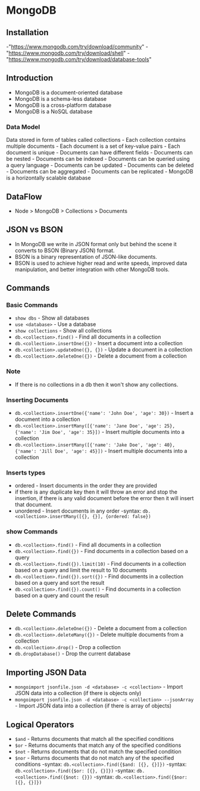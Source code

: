 # MongoDB

## Installation

-"<https://www.mongodb.com/try/download/community>"
-"<https://www.mongodb.com/try/download/shell>"
-"<https://www.mongodb.com/try/download/database-tools>"

## Introduction

- MongoDB is a document-oriented database
- MongoDB is a schema-less database
- MongoDB is a cross-platform database
- MongoDB is a NoSQL database

### Data Model

 Data stored in form of tables called collections
    - Each collection contains multiple documents
    - Each document is a set of key-value pairs
    - Each document is unique
    - Documents can have different fields
    - Documents can be nested
    - Documents can be indexed
    - Documents can be queried using a query language
    - Documents can be updated
    - Documents can be deleted
    - Documents can be aggregated
    - Documents can be replicated
    - MongoDB is a horizontally scalable database

## DataFlow

- Node > MongoDB > Collections > Documents

## JSON vs BSON

- In MongoDB we write in JSON format only but behind the scene it converts to BSON (Binary JSON) format.
- BSON is a binary representation of JSON-like documents.
- BSON is used to achieve higher read and write speeds, improved data manipulation, and better integration with other MongoDB tools.

## Commands

### Basic Commands

- `show dbs` - Show all databases
- `use <database>` - Use a database
- `show collections` - Show all collections
- `db.<collection>.find()` - Find all documents in a collection
- `db.<collection>.insertOne({})` - Insert a document into a collection
- `db.<collection>.updateOne({}, {})` - Update a document in a collection
- `db.<collection>.deleteOne({})` - Delete a document from a collection

### Note

- If there is no collections in a db then it won't show any collections.

### Inserting Documents

- `db.<collection>.insertOne({'name': 'John Doe', 'age': 30})` - Insert a document into a collection
- `db.<collection>.insertMany([{'name': 'Jane Doe', 'age': 25}, {'name': 'Jim Doe', 'age': 35}])` - Insert multiple documents into a collection
- `db.<collection>.insertMany([{'name': 'Jake Doe', 'age': 40}, {'name': 'Jill Doe', 'age': 45}])` - Insert multiple documents into a collection

### Inserts types

- ordered - Insert documents in the order they are provided
- if there is any duplicate key then it will throw an error and stop the insertion, if there is any valid document before the error then it will insert that document.
- unordered - Insert documents in any order
-syntax: `db.<collection>.insertMany([{}, {}], {ordered: false})`

### show Commands

- `db.<collection>.find()` - Find all documents in a collection
- `db.<collection>.find({})` - Find documents in a collection based on a query
- `db.<collection>.find({}).limit(10)` - Find documents in a collection based on a query and limit the result to 10 documents
- `db.<collection>.find({}).sort({})` - Find documents in a collection based on a query and sort the result
- `db.<collection>.find({}).count()` - Find documents in a collection based on a query and count the result

## Delete Commands

- `db.<collection>.deleteOne({})` - Delete a document from a collection
- `db.<collection>.deleteMany({})` - Delete multiple documents from a collection
- `db.<collection>.drop()` - Drop a collection
- `db.dropDatabase()` - Drop the current database

## Importing JSON Data

- `mongoimport jsonfile.json -d <database> -c <collection>` - Import JSON data into a collection (if there is objects only)
- `mongoimport jsonfile.json -d <database> -c <collection> --jsonArray` - Import JSON data into a collection (if there is array of objects)

## Logical Operators

- `$and` - Returns documents that match all the specified conditions
- `$or` - Returns documents that match any of the specified conditions
- `$not` - Returns documents that do not match the specified condition
- `$nor` - Returns documents that do not match any of the specified conditions
-syntax: `db.<collection>.find({$and: [{}, {}]})`
-syntax: `db.<collection>.find({$or: [{}, {}]})`
-syntax: `db.<collection>.find({$not: {}})`
-syntax: `db.<collection>.find({$nor: [{}, {}]})`
